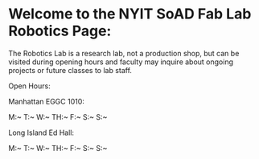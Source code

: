 # Welcome to the NYIT SoAD Fab Lab Robotics Page:
  
The Robotics Lab is a research lab, not a production shop, but can be visited during opening hours and faculty may inquire about ongoing projects or future classes to lab staff.

Open Hours:

Manhattan EGGC 1010:

M:~
T:~
W:~
TH:~
F:~
S:~
S:~

Long Island Ed Hall:

M:~
T:~
W:~
TH:~
F:~
S:~
S:~


